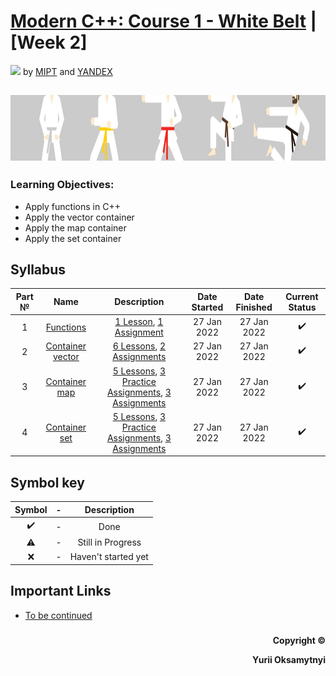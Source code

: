 # [Modern C++: Course 1 - White Belt](https://www.coursera.org/learn/c-plus-plus-white)  | [Week 2]
<img src="https://info.nyif.com/wp-content/uploads/2019/05/coursera_logo.jpg" height="15" /> by [MIPT](https://www.mipt.ru) and [YANDEX](https://www.yandex.ru) 
## <img src="https://github.com/allwak/coursera-modern-cpp-course1-white-belt-byOks/blob/master/Pic/16-Yandex-291-1500_430-1500_430.jpg" height="105" />

### Learning Objectives:
- Apply functions in C++
- Apply the vector container
- Apply the map container
- Apply the set container


## Syllabus
Part №     | Name          | Description   | Date Started  | Date Finished | Current Status  
:-----------: | :------------------------------------: | :---------------------------------------------------: | :-----------: | :-----------: | :-----------: 
1 |[Functions](https://github.com/allwak/coursera-modern-cpp-course1-white-belt-byOks/tree/master/Week%20-%202/%5BPart%20Functions)| [1 Lesson](https://github.com/allwak/coursera-modern-cpp-course1-white-belt-byOks/tree/master/Week%20-%201/%5BPart%201%5D%20Overview%20of%20C%2B%2B%20features/Lessons), [1 Assignment](https://github.com/allwak/coursera-modern-cpp-course1-white-belt-byOks/tree/master/Week%20-%201/%5BPart%201%5D%20Overview%20of%20C%2B%2B%20features/Assignments)|27 Jan 2022|27 Jan 2022|✔️
2 |[Container vector](https://github.com/allwak/coursera-modern-cpp-course1-white-belt-byOks/tree/master/Week%20-%202/%5BPart%202%5D%20Container%20vector)| [6 Lessons](https://github.com/allwak/coursera-modern-cpp-course1-white-belt-byOks/tree/master/Week%20-%201/%5BPart%202%5D%20Basic%20operatioins/Lessons), [2 Assignments](https://github.com/allwak/coursera-modern-cpp-course1-white-belt-byOks/tree/master/Week%20-%201/%5BPart%202%5D%20Basic%20operatioins/Assignments) |27 Jan 2022|27 Jan 2022|✔️
3 |[Container map](https://github.com/allwak/coursera-modern-cpp-course1-white-belt-byOks/tree/master/Week%20-%202/%5BPart%203%5D%20Container%20map)|[5 Lessons](https://github.com/allwak/coursera-modern-cpp-course1-white-belt-byOks/tree/master/Week%20-%201/%5BPart%203%5D%20Conditional%20operator%20and%20loops/Lessons), [3 Practice Assignments](https://github.com/allwak/coursera-modern-cpp-course1-white-belt-byOks/tree/master/Week%20-%201/%5BPart%203%5D%20Conditional%20operator%20and%20loops/Practice%20Assignments), [3 Assignments](https://github.com/allwak/coursera-modern-cpp-course1-white-belt-byOks/tree/master/Week%20-%201/%5BPart%203%5D%20Conditional%20operator%20and%20loops/Assignments)|27 Jan 2022|27 Jan 2022|✔️
4 |[Container set](https://github.com/allwak/coursera-modern-cpp-course1-white-belt-byOks/tree/master/Week%20-%202/%5BPart%204%5D%20Container%20set)|[5 Lessons](https://github.com/allwak/coursera-modern-cpp-course1-white-belt-byOks/tree/master/Week%20-%201/%5BPart%203%5D%20Conditional%20operator%20and%20loops/Lessons), [3 Practice Assignments](https://github.com/allwak/coursera-modern-cpp-course1-white-belt-byOks/tree/master/Week%20-%201/%5BPart%203%5D%20Conditional%20operator%20and%20loops/Practice%20Assignments), [3 Assignments](https://github.com/allwak/coursera-modern-cpp-course1-white-belt-byOks/tree/master/Week%20-%201/%5BPart%203%5D%20Conditional%20operator%20and%20loops/Assignments)|27 Jan 2022|27 Jan 2022|✔️



## Symbol key
Symbol|  -   | Description
:----:|:----:|:----: 
✔️   |  -   | Done  
⚠️    |  -   | Still in Progress
❌   |  -   | Haven't started yet

## Important Links

* [To be continued](https://i.gifer.com/9gTX.gif)
###
<p align="right"><b>Copyright ©️</b></p>
<p align="right"><b>Yurii Oksamytnyi</b></p>
